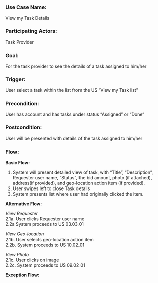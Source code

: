 
### Use Case Name: 
View my Task Details

### Participating Actors:
Task Provider

### Goal:
For the task provider to see the details of a task assigned to him/her

### Trigger:
User select a task within the list from  the US  “View my Task list”

### Precondition:  
User has account and has tasks under status “Assigned” or “Done”

### Postcondition:  
User will be presented with details of the task assigned to him/her 

### Flow:

**Basic Flow:**
1. System will present detailed view of task, with  “Title”, “Description”, Requester user name, “Status”, the bid amount, photo (if attached), address(if provided), and geo-location action item (if provided). 
1. User swipes left to close Task details
1. System presents list where user had originally clicked the item. 

**Alternative Flow:**
	
*View Requester*  
2.1a. User clicks Requester user name  
2.2a System proceeds to US 03.03.01

*View Geo-location*  
2.1b. User selects geo-location action item  
2.2b. System proceeds to  US 10.02.01

*View Photo*  
2.1c. User clicks on image  
2.2c.  System proceeds  to US 09.02.01  

**Exception Flow:**
